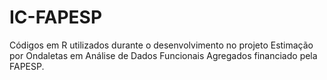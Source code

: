 # IC-FAPESP
Códigos em R utilizados durante o desenvolvimento no projeto Estimação por Ondaletas em Análise de Dados Funcionais Agregados financiado pela FAPESP.
